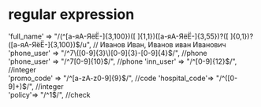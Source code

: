 # regular expression
'full_name' => "/(^[а-яА-ЯёЁ\-]{3,100})([ ]{1,1})([а-яА-ЯёЁ\-]{3,55})?([ ]{0,1})?([а-яА-ЯёЁ\-]{3,100})$/u", // Иванов Иван, Иванов иван Иванович  
'phone_user' => "/^7\([0-9]{3}\)[0-9]{3}-[0-9]{4}$/", //phone  
'phone_user' => "/^7[0-9]{10}$/",  //phone  
'inn_user' => "/^[0-9]{12}$/", //integer  
'promo_code' => "/^[a-zA-z0-9]{9}$/", //code  
'hospital_code'=> "/^([0-9]+)$/", //integer  
'policy'=> "/^1$/", //check  
